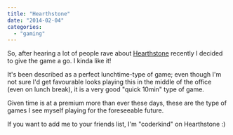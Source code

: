```yaml
---
title: "Hearthstone"
date: "2014-02-04"
categories: 
  - "gaming"
---
```


So, after hearing a lot of people rave about [Hearthstone](http://eu.battle.net/hearthstone/en/) recently I decided to give the game a go. I kinda like it!

It's been described as a perfect lunchtime-type of game; even though I'm not sure I'd get favourable looks playing this in the middle of the office (even on lunch break), it is a very good "quick 10min" type of game.

Given time is at a premium more than ever these days, these are the type of games I see myself playing for the foreseeable future.

If you want to add me to your friends list, I'm "coderkind" on Hearthstone :)
